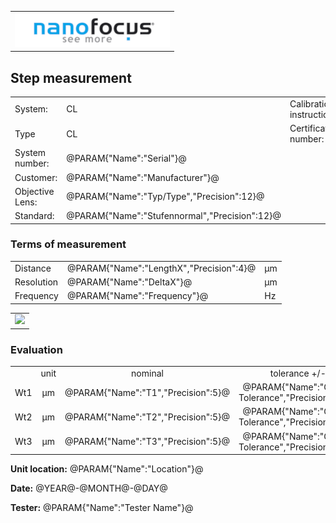 <!--   EvalAlgoName=NF_NED_MScan_Abnahme_Steps_LS -->


||
|-:|
|![](logo.png)|


## Step measurement 

|||||
|-|-|-|-|
|System: |  CL |Calibration instruction:|    |
|Type|   CL | Certificate number: |@PARAM{"Name":"Serial"}@-@YEAR@@MONTH@@DAY@|
|System number:| @PARAM{"Name":"Serial"}@|||
|Customer:| @PARAM{"Name":"Manufacturer"}@|||
|Objective Lens: | @PARAM{"Name":"Typ/Type","Precision":12}@ |||
|Standard: |@PARAM{"Name":"Stufennormal","Precision":12}@|||

### Terms of measurement 

||||
|-|-|-|
|Distance|@PARAM{"Name":"LengthX","Precision":4}@|  µm|
|Resolution|@PARAM{"Name":"DeltaX"}@ |µm|
|Frequency| @PARAM{"Name":"Frequency"}@ |Hz|
 


||
|:-:|
| ![](Steps_LS.svg)| 

 
### Evaluation

|||||||
|:-:|:-:|:-:|:-:|:-:|:-:|
| |unit   |nominal  | tolerance  +/- | actual | status|
| Wt1   | µm | @PARAM{"Name":"T1","Precision":5}@ |    @PARAM{"Name":"Groove Tolerance","Precision":12}@|  @PARAM{"Name":"StepHeight1","Precision":5}@ | <span id="StepHeight1control"> </span>|
| Wt2   | µm| @PARAM{"Name":"T2","Precision":5}@  |    @PARAM{"Name":"Groove Tolerance","Precision":12}@ |  @PARAM{"Name":"StepHeight2","Precision":5}@ | <span id="StepHeight2control"> </span>|
| Wt3   | µm| @PARAM{"Name":"T3","Precision":5}@  |    @PARAM{"Name":"Groove Tolerance","Precision":12}@ |  @PARAM{"Name":"StepHeight3","Precision":5}@ | <span id="StepHeight3control"> </span>|
 
 

__Unit location:__ @PARAM{"Name":"Location"}@

__Date:__ @YEAR@-@MONTH@-@DAY@ 

__Tester:__ @PARAM{"Name":"Tester Name"}@
 

<div id="sumresults">  </div>

<script>

var PARAM = @PJSON{"Set":0}@;
var META = @MJSON{"Set":0}@;
 
 var tolerance =  @PARAM{"Name":"Tolerance"}@;
var status1 ="";


var value1 =  @PARAM{"Name":"StepHeight1"}@;
var nominal1 = @PARAM{"Name":"T1"}@;
var status1 ="";
 
if(  value1 < nominal1-tolerance || value1 > nominal1+tolerance) 
{
  status1 = "not Ok";
} 
else
{
  status1 = "Ok";
}
document.getElementById("StepHeight1control").innerHTML = status1;

 
var value2 =  @PARAM{"Name":"StepHeight2"}@;
var nominal2 = @PARAM{"Name":"T2"}@;
var status2 ="";
if(  value2 < nominal2-tolerance || value2 > nominal2+tolerance) 
{
  status2 = "not Ok";
} 
else
{
  status2 = "Ok";
}

document.getElementById("StepHeight2control").innerHTML = status2;



 
var value3 =  @PARAM{"Name":"StepHeight3"}@;
var nominal3 = @PARAM{"Name":"T3"}@;
var status3 ="";
if(  value3 < nominal3-tolerance || value3 > nominal3+tolerance) 
{
  status3 = "not Ok";
} 
else
{
  status3 = "Ok";
}
document.getElementById("StepHeight3control").innerHTML = status3;
 
 
 
 
 
 
 

var Result = {"value":0,"nominal":0,"status":"","timestamp":0};

Result["value"] = value1;
Result["nominal"] = nominal1;
Result["status"] = status1;
Result["timestamp"] = Date.now();
sessionStorage.setItem(document.title+"Result1_T1", JSON.stringify(Result));

Result["value"] = value2;
Result["nominal"] = nominal2;
Result["status"] = status2;
Result["timestamp"] = Date.now();
sessionStorage.setItem(document.title+"Result2_T2", JSON.stringify(Result));

Result["value"] = value3;
Result["nominal"] = nominal3;
Result["status"] = status3;
Result["timestamp"] = Date.now();
sessionStorage.setItem(document.title+"Result3_T3", JSON.stringify(Result));
</script>

 